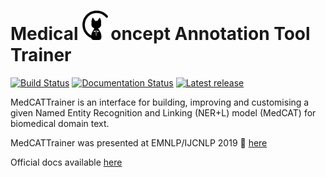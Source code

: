  # Medical <img src="https://github.com/CogStack/MedCATtrainer/blob/master/webapp/frontend/src/assets/cat-logo.png" width=45>oncept Annotation Tool Trainer

[![Build Status](https://github.com/CogStack/MedCATtrainer/actions/workflows/qa.yml/badge.svg?branch=master)](https://github.com/CogStack/MedCATtrainer/actions/workflows/qa.yml?query=branch%3Amaster)
[![Documentation Status](https://readthedocs.org/projects/medcattrainer/badge/?version=latest)](https://medcattrainer.readthedocs.io/en/latest/?badge=latest)
[![Latest release](https://img.shields.io/github/v/release/CogStack/MedCATtrainer)](https://github.com/CogStack/MedCATtrainer/releases/latest)

MedCATTrainer is an interface for building, improving and customising a given Named Entity Recognition 
and Linking (NER+L) model (MedCAT) for biomedical domain text.

MedCATTrainer was presented at EMNLP/IJCNLP 2019 :tada:
[here](https://www.aclweb.org/anthology/D19-3024.pdf)

Official docs available [here](https://medcattrainer.readthedocs.io/en/latest/)